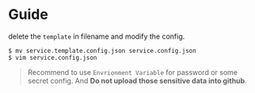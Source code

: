 # Guide
delete the `template` in filename and modify the config.
```Shell
$ mv service.template.config.json service.config.json
$ vim service.config.json
```

> Recommend to use `Envrionment Variable` for password or some secret config. And **Do not upload those sensitive data into github**.